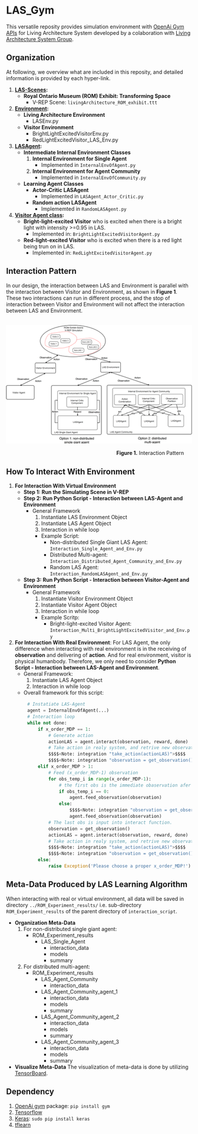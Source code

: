 # LAS_Gym
This versatile reposity provides simulation environment with [OpenAi Gym APIs](https://gym.openai.com/docs/) for Living Architecture System developed by a colaboration with [Living Architecture System Group](http://livingarchitecturesystems.com).

## Organization
At following, we overview what are included in this reposity, and detailed information is provided by each hyper-link.
1. **[LAS-Scenes](https://github.com/UWaterloo-ASL/LAS_Gym/tree/ROM_Agent_Community_LM/LAS-Scenes):**
   * **Royal Ontario Museum (ROM) Exhibit: Transforming Space**
      * V-REP Scene: `livingArchitecture_ROM_exhibit.ttt`
2. **[Environment](https://github.com/UWaterloo-ASL/LAS_Gym/tree/ROM_Agent_Community_LM/Environment):**
   * **Living Architecture Environment**
      * LASEnv.py
   * **Visitor Environment**
      * BrightLightExcitedVisitorEnv.py
      * RedLightExcitedVisitor_LAS_Env.py
3. **[LASAgent](https://github.com/UWaterloo-ASL/LAS_Gym/tree/ROM_Agent_Community_LM/LASAgent):**
   * **Intermediate Internal Environment Classes**
      1. **Internal Environment for Single Agent** 
         * Implemented in `InternalEnvOfAgent.py`
      2. **Internal Environment for Agent Community**
         * Implemented in `InternalEnvOfCommunity.py`
   * **Learning Agent Classes**
      * **Actor-Critic LASAgent**
         * Implemented in `LASAgent_Actor_Critic.py`
      * **Random action LASAgent**
         * Implememted in `RandomLASAgent.py`
4. **[Visitor Agent class](https://github.com/UWaterloo-ASL/LAS_Gym/tree/ROM_Agent_Community_LM/VisitorAgent):** 
      * **Bright-light-excited Visitor** who is excited when there is a bright light with intensity >=0.95 in LAS.
         * Implemented in: `BrightLightExcitedVisitorAgent.py`
      * **Red-light-excited Visitor** who is excited when there is a red light being trun on in LAS.
         * Implemented in: `RedLightExcitedVisitorAgent.py`
## Interaction Pattern
In our design, the interaction between LAS and Environment is parallel with the interaction between Visitor and Environment, as shown in **Figure 1**. These two interactions can run in different process, and the stop of interaction between Visitor and Environment will not affect the interaction between LAS and Environment.

&nbsp; &nbsp; &nbsp; &nbsp; &nbsp; &nbsp; &nbsp; &nbsp; &nbsp; &nbsp; &nbsp; &nbsp; &nbsp; &nbsp; &nbsp; &nbsp; &nbsp; &nbsp; &nbsp; &nbsp; &nbsp; &nbsp; &nbsp; <img src="https://github.com/UWaterloo-ASL/LAS_Gym/blob/ROM_Agent_Community_LM/InitialDesignIdeas/DesignFigures/Interaction_Pattern.png"  /> 

&nbsp; &nbsp; &nbsp; &nbsp; &nbsp; &nbsp; &nbsp; &nbsp; &nbsp; &nbsp; &nbsp; &nbsp; &nbsp; &nbsp; &nbsp; &nbsp; &nbsp; &nbsp; &nbsp; &nbsp; &nbsp; &nbsp; &nbsp; &nbsp; &nbsp; &nbsp; &nbsp; &nbsp; &nbsp; &nbsp; &nbsp; &nbsp; &nbsp; &nbsp; &nbsp; &nbsp; &nbsp; &nbsp; **Figure 1.** Interaction Pattern
## How To Interact With Environment
1. **For Interaction With Virtual Environment**
   * **Step 1: Run the Simulating Scene in V-REP**
   * **Step 2: Run Python Script - Interaction between LAS-Agent and Environment**
      * General Framework
         1. Instantiate LAS Environment Object
         2. Instantiate LAS Agent Object
         3. Interaction in while loop
         * Example Script: 
            * Non-distributed Single Giant LAS Agent: `Interaction_Single_Agent_and_Env.py` 
            * Distributed Multi-agent: `Interaction_Distributed_Agent_Community_and_Env.py`
            * Random LAS Agent: `Interaction_RandomLASAgent_and_Env.py`
   * **Step 3: Run Python Script - Interaction between Visitor-Agent and Environment**
      * General Framework
         1. Instantiate Visitor Environment Object
         2. Instantiate Visitor Agent Object
         3. Interaction in while loop
         * Example Scritp:
            * Bright-light-excited Visitor Agent: `Interaction_Multi_BrightLightExcitedVisitor_and_Env.py`
2. **For Interaction With Real Environment**: For LAS Agent, the only difference when interacting with real environment is in the receiving of **observation** and delivering of **action**. And for real environment, visitor is physical humanbody. Therefore, we only need to consider **Python Script - Interaction between LAS-Agent and Environment**.
   * General Framework:
      1. Instantiate LAS Agent Object
      2. Interaction in while loop
   * Overall framework for this script:
```python
        # Instatiate LAS-Agent
        agent = InternalEnvOfAgent(...)
        # Interaction loop
        while not done:
            if x_order_MDP == 1:
                # Generate action
                actionLAS = agent.interact(observation, reward, done)
                # Take action in realy system, and retrive new observation
                $$$$<Note: integration "take_action(actionLAS)">$$$$
                $$$$<Note: integration "observation = get_observation()">$$$$
            elif x_order_MDP > 1:
                # Feed (x_order_MDP-1) observation
                for obs_temp_i in range(x_order_MDP-1):
                    # the first obs is the immediate obaservation afer taking action
                    if obs_temp_i == 0: 
                        agent.feed_observation(observation)
                    else:
                        $$$$<Note: integration "observation = get_observation()">$$$$
                        agent.feed_observation(observation)
                # The last obs is input into interact function.
                observation = get_observation()
                actionLAS = agent.interact(observation, reward, done)
                # Take action in realy system, and retrive new observation
                $$$$<Note: integration "take_action(actionLAS)">$$$$
                $$$$<Note: integration "observation = get_observation()">$$$$
            else:
                raise Exception('Please choose a proper x_order_MDP!')
```

## Meta-Data Produced by LAS Learning Algorithm
When interacting with real or virtual environment, all data will be saved in directory `../ROM_Experiment_results/` i.e. sub-directory `ROM_Experiment_results` of the parent directory of `interaction_script`.
* **Organization Meta-Data**
   1. For non-distributed single giant agent:
      * ROM_Experiment_results
         * LAS_Single_Agent
            * interaction_data
            * models
            * summary
   2. For distributed multi-agent:
      * ROM_Experiment_results
         * LAS_Agent_Community
            * interaction_data
         * LAS_Agent_Community_agent_1
            * interaction_data
            * models
            * summary
         * LAS_Agent_Community_agent_2
            * interaction_data
            * models
            * summary
         * LAS_Agent_Community_agent_3
            * interaction_data
            * models
            * summary
* **Visualize Meta-Data**
The visualization of meta-data is done by utilizing [TensorBoard](https://www.tensorflow.org/guide/summaries_and_tensorboard).

## Dependency
   1. [OpenAi gym](https://gym.openai.com/docs/#installation) package: `pip install gym`
   2. [Tensorflow](https://www.tensorflow.org/install/)
   3. [Keras](https://keras.io/#installation): `sudo pip install keras`
   4. [tflearn](http://tflearn.org/installation/)
